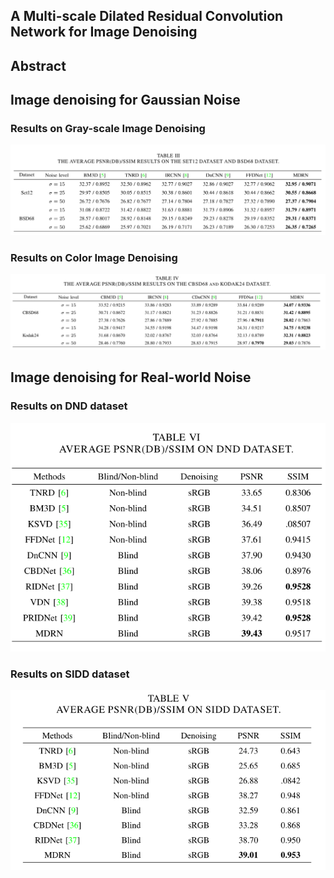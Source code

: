 ## A Multi-scale Dilated Residual Convolution Network for Image Denoising

## Abstract


## Image denoising for Gaussian Noise

### Results on Gray-scale Image Denoising
![image](./Results/gray.png)

### Results on Color Image Denoising
![image](./Results/color.png)

## Image denoising for Real-world Noise

### Results on DND dataset

![image](./Results/DND.png)

### Results on SIDD dataset

![image](./Results/SIDD.png)
